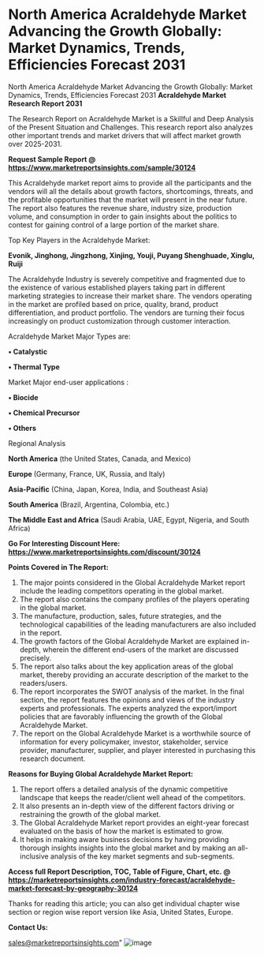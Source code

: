 # North America Acraldehyde Market Advancing the Growth Globally: Market Dynamics, Trends, Efficiencies Forecast 2031
North America Acraldehyde Market Advancing the Growth Globally: Market Dynamics, Trends, Efficiencies Forecast 2031
<strong>Acraldehyde Market Research Report 2031</strong>

The Research Report on Acraldehyde Market is a Skillful and Deep Analysis of the Present Situation and Challenges. This research report also analyzes other important trends and market drivers that will affect market growth over 2025-2031.

<strong>Request Sample Report @ <a href=https://www.marketreportsinsights.com/sample/30124>https://www.marketreportsinsights.com/sample/30124</a></strong>

This Acraldehyde market report aims to provide all the participants and the vendors will all the details about growth factors, shortcomings, threats, and the profitable opportunities that the market will present in the near future. The report also features the revenue share, industry size, production volume, and consumption in order to gain insights about the politics to contest for gaining control of a large portion of the market share.

Top Key Players in the Acraldehyde Market:

<strong>Evonik, Jinghong, Jingzhong, Xinjing, Youji, Puyang Shenghuade, Xinglu, Ruiji</strong>

The Acraldehyde Industry is severely competitive and fragmented due to the existence of various established players taking part in different marketing strategies to increase their market share. The vendors operating in the market are profiled based on price, quality, brand, product differentiation, and product portfolio. The vendors are turning their focus increasingly on product customization through customer interaction.

Acraldehyde Market Major Types are:

<strong>• Catalystic

• Thermal Type</strong>

Market Major end-user applications :

<strong>• Biocide

• Chemical Precursor

• Others</strong>

Regional Analysis

</u><strong><b>North America</b></strong> (the United States, Canada, and Mexico)

<strong><b>Europe </b></strong>(Germany, France, UK, Russia, and Italy)

<strong><b>Asia-Pacific</b></strong> (China, Japan, Korea, India, and Southeast Asia)

<strong><b>South America</b></strong> (Brazil, Argentina, Colombia, etc.)

<strong><b>The Middle East and Africa</b></strong> (Saudi Arabia, UAE, Egypt, Nigeria, and South Africa)

<strong>Go For Interesting Discount Here: <a href=https://www.marketreportsinsights.com/discount/30124>https://www.marketreportsinsights.com/discount/30124</a></strong>

<strong>Points Covered in The Report:</strong>
<ol>
  <li>The major points considered in the Global Acraldehyde Market report include the leading competitors operating in the global market.</li>
  <li>The report also contains the company profiles of the players operating in the global market.</li>
  <li>The manufacture, production, sales, future strategies, and the technological capabilities of the leading manufacturers are also included in the report.</li>
  <li>The growth factors of the Global Acraldehyde Market are explained in-depth, wherein the different end-users of the market are discussed precisely.</li>
  <li>The report also talks about the key application areas of the global market, thereby providing an accurate description of the market to the readers/users.</li>
  <li>The report incorporates the SWOT analysis of the market. In the final section, the report features the opinions and views of the industry experts and professionals. The experts analyzed the export/import policies that are favorably influencing the growth of the Global Acraldehyde Market.</li>
  <li>The report on the Global Acraldehyde Market is a worthwhile source of information for every policymaker, investor, stakeholder, service provider, manufacturer, supplier, and player interested in purchasing this research document.</li>
</ol>
<strong>Reasons for Buying Global Acraldehyde Market Report:</strong>

<ol>
  <li>The report offers a detailed analysis of the dynamic competitive landscape that keeps the reader/client well ahead of the competitors.</li>
  <li>It also presents an in-depth view of the different factors driving or restraining the growth of the global market.</li>
  <li>The Global Acraldehyde Market report provides an eight-year forecast evaluated on the basis of how the market is estimated to grow.</li>
  <li>It helps in making aware business decisions by having providing thorough insights insights into the global market and by making an all-inclusive analysis of the key market segments and sub-segments.</li>
</ol>
<strong>Access full Report Description, TOC, Table of Figure, Chart, etc. @ <a href=https://marketreportsinsights.com/industry-forecast/acraldehyde-market-forecast-by-geography-30124>https://marketreportsinsights.com/industry-forecast/acraldehyde-market-forecast-by-geography-30124</a></strong>


Thanks for reading this article; you can also get individual chapter wise section or region wise report version like Asia, United States, Europe.

<strong>Contact Us:</strong>

sales@marketreportsinsights.com"
![image](https://github.com/user-attachments/assets/be39a486-7c2c-41db-964b-ecac7c1bf2ba)
